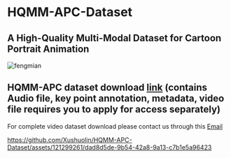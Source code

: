 # HQMM-APC-Dataset
## A High-Quality Multi-Modal Dataset for Cartoon Portrait Animation

![fengmian](https://github.com/Xushuolin/HQMM-APC-Dataset/assets/121299261/6936ceae-5648-46b9-a820-66db380b5002)

## HQMM-APC dataset download [link](https://drive.google.com/file/d/1jF_7OblhTFXZ2JgS_WV-dFuaoATm1LT3/view?usp=drive_link) (contains Audio file, key point annotation, metadata, video file requires you to apply for access separately)
For complete video dataset download please contact us through this [Email](xushuolin420@gmail.com) 

https://github.com/Xushuolin/HQMM-APC-Dataset/assets/121299261/dad8d5de-9b54-42a8-9a13-c7b1e5a96423

